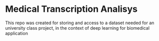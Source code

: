 # Medical Transcription Analisys
This repo was created for storing and access to a dataset needed for an university class project, in the context of deep learning for biomedical application
